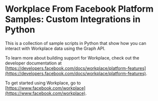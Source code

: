 # Workplace From Facebook Platform Samples: Custom Integrations in Python

This is a collection of sample scripts in Python that show how you can interact with Workplace data using the Graph API.

To learn more about building support for Workplace, check out the developer documentation at [https://developers.facebook.com/docs/workplace/platform-features](https://developers.facebook.com/docs/workplace/platform-features).

To get started using Workplace, go to [https://www.facebook.com/workplace](https://www.facebook.com/workplace).
